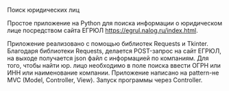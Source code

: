 Поиск юридических лиц


Простое приложение на Python для поиска информации о юридическом лице посредством сайта ЕГРЮЛ https://egrul.nalog.ru/index.html.

Приложение реализовано с помощью библиотек Requests и Tkinter.
Благодаря библиотеки Requests, делается POST-запрос на сайт ЕГРЮЛ, на выходе получается json файл с информацией по компаниям. 
Для того, чтобы найти юр. лицо необходимо в поле поиска ввести ОГРН или ИНН или наименование компании.
Приложение написано на pattern-не MVC (Model, Controller, View).
Запуск программы через Controller.
